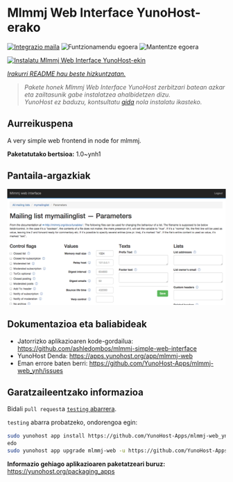 <!--
Ohart ongi: README hau automatikoki sortu da <https://github.com/YunoHost/apps/tree/master/tools/readme_generator>ri esker
EZ editatu eskuz.
-->

# Mlmmj Web Interface YunoHost-erako

[![Integrazio maila](https://dash.yunohost.org/integration/mlmmj-web.svg)](https://ci-apps.yunohost.org/ci/apps/mlmmj-web/) ![Funtzionamendu egoera](https://ci-apps.yunohost.org/ci/badges/mlmmj-web.status.svg) ![Mantentze egoera](https://ci-apps.yunohost.org/ci/badges/mlmmj-web.maintain.svg)

[![Instalatu Mlmmj Web Interface YunoHost-ekin](https://install-app.yunohost.org/install-with-yunohost.svg)](https://install-app.yunohost.org/?app=mlmmj-web)

*[Irakurri README hau beste hizkuntzatan.](./ALL_README.md)*

> *Pakete honek Mlmmj Web Interface YunoHost zerbitzari batean azkar eta zailtasunik gabe instalatzea ahalbidetzen dizu.*  
> *YunoHost ez baduzu, kontsultatu [gida](https://yunohost.org/install) nola instalatu ikasteko.*

## Aurreikuspena

A very simple web frontend in node for mlmmj.

**Paketatutako bertsioa:** 1.0~ynh1

## Pantaila-argazkiak

![Mlmmj Web Interface(r)en pantaila-argazkia](./doc/screenshots/screenshot.png)

## Dokumentazioa eta baliabideak

- Jatorrizko aplikazioaren kode-gordailua: <https://github.com/ashledombos/mlmmj-simple-web-interface>
- YunoHost Denda: <https://apps.yunohost.org/app/mlmmj-web>
- Eman errore baten berri: <https://github.com/YunoHost-Apps/mlmmj-web_ynh/issues>

## Garatzaileentzako informazioa

Bidali `pull request`a [`testing` abarrera](https://github.com/YunoHost-Apps/mlmmj-web_ynh/tree/testing).

`testing` abarra probatzeko, ondorengoa egin:

```bash
sudo yunohost app install https://github.com/YunoHost-Apps/mlmmj-web_ynh/tree/testing --debug
edo
sudo yunohost app upgrade mlmmj-web -u https://github.com/YunoHost-Apps/mlmmj-web_ynh/tree/testing --debug
```

**Informazio gehiago aplikazioaren paketatzeari buruz:** <https://yunohost.org/packaging_apps>
